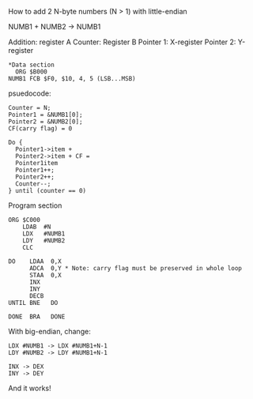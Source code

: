 

How to add 2 N-byte numbers (N > 1) with little-endian

NUMB1 + NUMB2 -> NUMB1

Addition: register A
Counter: Register B
Pointer 1: X-register
Pointer 2: Y-register

```
*Data section
  ORG $B000
NUMB1 FCB $F0, $10, 4, 5 (LSB...MSB)
```

psuedocode:
```
Counter = N;
Pointer1 = &NUMB1[0];
Pointer2 = &NUMB2[0];
CF(carry flag) = 0

Do {
  Pointer1->item +
  Pointer2->item + CF =
  Pointer1item
  Pointer1++;
  Pointer2++;
  Counter--;
} until (counter == 0)
```

Program section
```assembly
ORG $C000
    LDAB  #N
    LDX   #NUMB1
    LDY   #NUMB2
    CLC

DO    LDAA  0,X
      ADCA  0,Y * Note: carry flag must be preserved in whole loop
      STAA  0,X
      INX
      INY
      DECB
UNTIL BNE   DO

DONE  BRA   DONE
```


With big-endian, change:
```
LDX #NUMB1 -> LDX #NUMB1+N-1
LDY #NUMB2 -> LDY #NUMB1+N-1

INX -> DEX
INY -> DEY
```
And it works!



